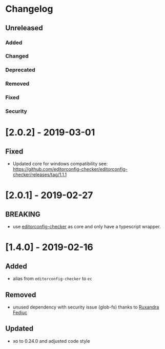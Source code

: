 # Changelog

## Unreleased
### Added
### Changed
### Deprecated
### Removed
### Fixed
### Security

# [2.0.2] - 2019-03-01
## Fixed
- Updated core for windows compatibility see: https://github.com/editorconfig-checker/editorconfig-checker/releases/tag/1.1.1

# [2.0.1] - 2019-02-27
## BREAKING
- use [editorconfig-checker](https://github.com/editorconfig-checker/editorconfig-checker) as core and only have a typescript wrapper.

# [1.4.0] - 2019-02-16
## Added
- alias from `editorconfig-checker` to `ec`

## Removed
- unused dependency with security issue (glob-fs) thanks to [Ruxandra Fediuc](https://github.com/ruxandrafed)

## Updated
- xo to 0.24.0 and adjusted code style

